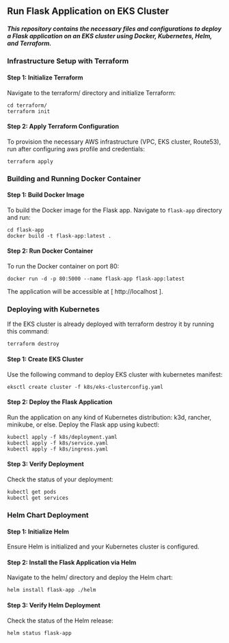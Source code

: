 ## Run Flask Application on EKS Cluster
##### This repository contains the necessary files and configurations to deploy a Flask application on an EKS cluster using Docker, Kubernetes, Helm, and Terraform.

### Infrastructure Setup with Terraform
#### Step 1: Initialize Terraform
Navigate to the terraform/ directory and initialize Terraform:
```
cd terraform/
terraform init
```
#### Step 2: Apply Terraform Configuration
To provision the necessary AWS infrastructure (VPC, EKS cluster, Route53), run after configuring aws profile and credentials:
```
terraform apply
```

### Building and Running Docker Container
#### Step 1: Build Docker Image
To build the Docker image for the Flask app. Navigate to `flask-app` directory and run:
```
cd flask-app
docker build -t flask-app:latest .
```
#### Step 2: Run Docker Container
To run the Docker container on port 80:
```
docker run -d -p 80:5000 --name flask-app flask-app:latest
```
The application will be accessible at [ http://localhost ].

### Deploying with Kubernetes
If the EKS cluster is already deployed with terraform destroy it by running this command:
```
terraform destroy
```
#### Step 1: Create EKS Cluster
Use the following command to deploy EKS cluster with kubernetes manifest:
```
eksctl create cluster -f k8s/eks-clusterconfig.yaml
```
#### Step 2: Deploy the Flask Application
Run the application on any kind of Kubernetes distribution: k3d, rancher, minikube, or else.
Deploy the Flask app using kubectl:
```
kubectl apply -f k8s/deployment.yaml
kubectl apply -f k8s/service.yaml
kubectl apply -f k8s/ingress.yaml
```
#### Step 3: Verify Deployment
Check the status of your deployment:
```
kubectl get pods
kubectl get services
```
### Helm Chart Deployment
#### Step 1: Initialize Helm
Ensure Helm is initialized and your Kubernetes cluster is configured.

#### Step 2: Install the Flask Application via Helm
Navigate to the helm/ directory and deploy the Helm chart:
```
helm install flask-app ./helm
```
#### Step 3: Verify Helm Deployment
Check the status of the Helm release:
```
helm status flask-app
```

